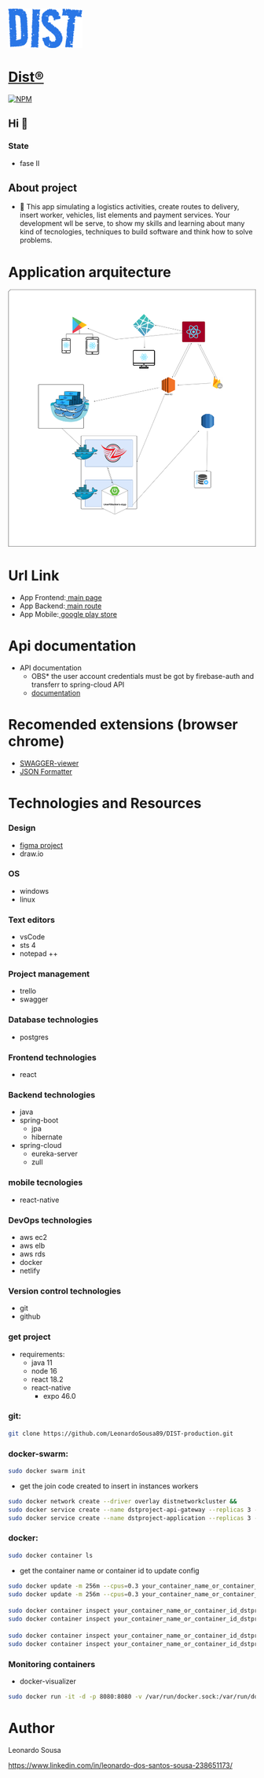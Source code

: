 
![alt text](/assets/DIST.png)
[<h1>Dist&reg;</h1>]()


[![NPM](https://img.shields.io/npm/l/react)](https://github.com/LeonardoSousa89/DIST-project_development/blob/main/LICENSE.LICENSE) 

## Hi 👋
### State
- fase II

## About project
- 🔭 This app simulating a logistics activities, create routes to delivery, insert worker, vehicles,
list elements and payment services.
Your development wll be serve, to show my skills and learning about
many kind of tecnologies, techniques to build software and think how to solve problems.


# Application arquitecture
![alt text](/assets/arquitecture.png)

# Url Link
- App Frontend:[<a href="https://dist-project.netlify.app/signup"> main page</a>]()
- App Backend:[<a href="http://DIST-1812480901.us-east-1.elb.amazonaws.com:8765/dstproject-application/dist/worker/administration"> main route</a>]()
- App Mobile:[<a href="https://play.google.com/store/games?hl=pt_BR&gl=US&pli=1"> google play store</a>]()

# Api documentation

- API documentation
	- OBS* the user account credentials must be got by firebase-auth and transferr to spring-cloud API
	- [<a href="https://app.swaggerhub.com/apis-docs/Leo.Team89/DIST/2.0#/">documentation</a>]()

# Recomended extensions (browser chrome)

- [<a href="https://chrome.google.com/webstore/detail/swagger-viewer/nfmkaonpdmaglhjjlggfhlndofdldfag">SWAGGER-viewer</a>]()
- [<a href="https://chrome.google.com/webstore/detail/json-formatter/bcjindcccaagfpapjjmafapmmgkkhgoa">JSON Formatter</a>]()

# Technologies and Resources

### Design
- [<a href="https://www.figma.com/file/VHlRlB0IctNxuOElcFC0As/DIST-project?node-id=0%3A1">figma project</a>]()
- draw.io

### OS
- windows
- linux

### Text editors
- vsCode
- sts 4
- notepad ++

### Project management
- trello
- swagger

### Database technologies
- postgres

### Frontend technologies
- react

### Backend technologies
- java
- spring-boot
	- jpa
	- hibernate
- spring-cloud
	- eureka-server
	- zull
	
### mobile tecnologies
- react-native

### DevOps technologies
- aws ec2
- aws elb
- aws rds
- docker
- netlify

### Version control technologies
- git
- github

### get project
- requirements: 
  - java 11
  - node 16
  - react 18.2
  - react-native
    - expo 46.0

### git:
```bash
git clone https://github.com/LeonardoSousa89/DIST-production.git

```

### docker-swarm:
```bash
sudo docker swarm init 
```
- get the join code created to insert in instances workers
```bash
sudo docker network create --driver overlay distnetworkcluster &&
sudo docker service create --name dstproject-api-gateway --replicas 3 -p 8765:8765 --network distnetworkcluster leozin89/dstproject-api-gateway:v5 &&
sudo docker service create --name dstproject-application --replicas 3 -p 8762:8762 --network distnetworkcluster leozin89/dstproject-application:v5
```

### docker:

```bash
sudo docker container ls
```
- get the container name or container id to update config
```bash
sudo docker update -m 256m --cpus=0.3 your_container_name_or_container_id_dstproject-api-gateway &&
sudo docker update -m 256m --cpus=0.3 your_container_name_or_container_id_dstproject-application

sudo docker container inspect your_container_name_or_container_id_dstproject-api-gateway   | grep -i mem
sudo docker container inspect your_container_name_or_container_id_dstproject-application   | grep -i mem

sudo docker container inspect your_container_name_or_container_id_dstproject-api-gateway   | grep -i cpu
sudo docker container inspect your_container_name_or_container_id_dstproject-application   | grep -i cpu
```

### Monitoring containers
- docker-visualizer
```bash
sudo docker run -it -d -p 8080:8080 -v /var/run/docker.sock:/var/run/docker.sock dockersamples/visualizer

```

# Author

Leonardo Sousa



https://www.linkedin.com/in/leonardo-dos-santos-sousa-238651173/